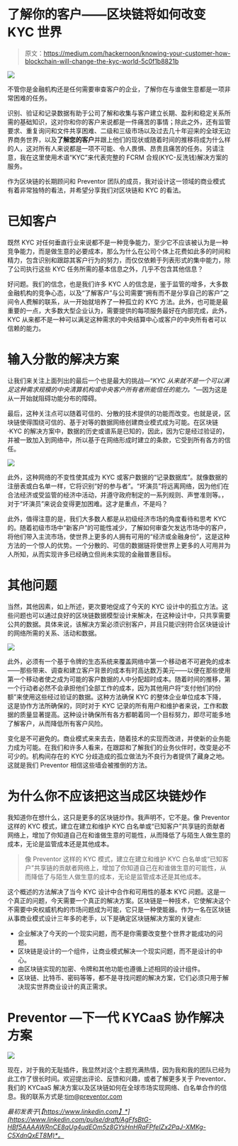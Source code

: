# 了解你的客户——区块链将如何改变 KYC 世界

> 原文：<https://medium.com/hackernoon/knowing-your-customer-how-blockchain-will-change-the-kyc-world-5c0f1b8821b>

![](img/624f7d5a8c30cb895bc4297f1a6b391c.png)

不管你是金融机构还是任何需要审查客户的企业，了解你在与谁做生意都是一项非常困难的任务。

识别、验证和记录数据有助于公司了解和收集与客户建立长期、盈利和稳定关系所需的基础知识，这对你和你的客户来说都是一件痛苦的事情；除此之外，还有监管要求、重复询问和文件共享困难、二级和三级市场以及过去几十年迎来的全球无边界商务世界，以及**了解您的客户**并跟上他们的现状或随着时间的推移将成为什么样的人，这对所有人来说都是一项不可能、令人畏惧、昂贵且痛苦的任务。另请注意，我在这里使用术语“KYC”来代表完整的 FCRM 合规(KYC-反洗钱)解决方案的服务。

作为区块链的长期顾问和 Preventor 团队的成员，我对设计这一领域的商业模式有着非常独特的看法，并希望分享我们对区块链和 KYC 的看法。

# 已知客户

既然 KYC 对任何垂直行业来说都不是一种竞争能力，至少它不应该被认为是一种竞争能力，而是做生意的必要成本，那么为什么在公司个体上花费如此多的时间和精力，包含识别和跟踪其客户行为的努力，而仅仅依赖于列表形式的集中能力，除了公司执行这些 KYC 任务所需的基本信息之外，几乎不包含其他信息？

好问题。我们的信念，也是我们许多 KYC 人的信念是，鉴于监管的增多，大多数金融机构的竞争心态，以及“了解客户”与公司需要“拥有而不是分享自己的客户”之间令人费解的联系，从一开始就培养了一种孤立的 KYC 方法。此外，也可能是最重要的一点，大多数大型企业认为，需要提供的每项服务最好在内部完成，此外，KYC 从来都不是一种可以满足这种需求的中央结算中心或客户的中央所有者可以信赖的能力。

# 输入分散的解决方案

让我们来关注上面列出的最后一个也是最大的挑战—“*KYC 从来就不是一个可以满足这种需求规模的中央清算机构或中央客户所有者所能信任的能力。*“—因为这是从一开始就阻碍功能分布的障碍。

最后，这种关注点可以随着可信的、分散的技术提供的功能而改变。也就是说，区块链使得围绕可信的、基于对等的数据网络创建商业模式成为可能。在区块链·KYC 的解决方案中，数据的历史或谱系是已知的，因此，因为它是经过验证的，并被一致加入到网络中，所以基于在网络形成时建立的条款，它受到所有各方的信任。

![](img/1092ad1be1f4181be731f52851048147.png)

此外，这种网络的不变性使其成为 KYC 或客户数据的“记录数据库”。就像数据的注册表或白名单一样，它将识别“好的参与者”。“坏演员”将远离网络，因为他们在合法经济或受监管的经济中活动，并遵守政府制定的一系列规则、声誉准则等。，对于“坏演员”来说会变得更加困难。这才是重点，不是吗？

此外，值得注意的是，我们大多数人都是从初级经济市场的角度看待和思考 KYC 的。随着初级市场中“新客户”的可能性减少，了解如何审查欠发达市场中的客户，将他们带入主流市场，使世界上更多的人拥有可用的“经济或金融身份”，这是这种方法的一个惊人的优势。一个分散的、可信的数据链将使世界上更多的人可用并为人所知，从而实现许多已经确立但尚未实现的金融普惠目标。

# 其他问题

当然，其他因素，如上所述，更次要地促成了今天的 KYC 设计中的孤立方法。这些问题也可以通过良好的区块链数据模型设计来解决，在这种设计中，只共享需要公共的数据。具体来说，该解决方案必须识别客户，并且只能识别符合区块链设计的网络所需的关系、活动和数据。

![](img/af1c4b294dacd8fb02b47290d0b9f4fb.png)

此外，必须有一个基于令牌的生态系统来覆盖网络中第一个移动者不可避免的成本——那些带来、调查和建立客户背景的成本有时高达数万美元——以便在那些使用第一个移动者使之成为可能的客户数据的人中分配超时成本。随着时间的推移，第一个行动者必然不会承担他们全部工作的成本，因为其他用户将“支付他们的份额”来使用这些经过验证的数据。这种方法确保 KYC 的整体企业单位成本下降，这是协作方法所确保的，同时对于 KYC 记录的所有用户和维护者来说，工作和数据的质量显著提高。这种设计确保所有各方都朝着同一个目标努力，即尽可能多地了解客户，从而降低所有客户风险。

变化是不可避免的。商业模式来来去去，随着技术的实现而改进，并使新的业务能力成为可能。在我们和许多人看来，在跟踪和了解我们的业务伙伴时，改变是必不可少的。机构间存在的 KYC 分歧造成的孤立做法为不良行为者提供了藏身之地。这就是我们 Preventor 相信这些墙会被推倒的方法。

# 为什么你不应该把这当成区块链炒作

我知道你在想什么，这只是更多的区块链炒作。我声明不，它不是。像 Preventor 这样的 KYC 模式，建立在建立和维护 KYC 白名单或“已知客户”共享链的贡献者网络上，增加了你知道自己在和谁做生意的可能性，从而降低了与陌生人做生意的成本，无论是监管成本还是其他成本。

> 像 Preventor 这样的 KYC 模式，建立在建立和维护 KYC 白名单或“已知客户”共享链的贡献者网络上，增加了你知道自己在和谁做生意的可能性，从而降低了与陌生人做生意的成本，无论是监管成本还是其他成本。

这个概述的方法解决了当今 KYC 设计中合作和可用性的基本 KYC 问题。这是一个真正的问题，今天需要一个真正的解决方案。区块链是一种技术，它使解决这个不需要中央权威机构的市场问题成为可能，它只是一种使能器。作为一名在区块链从事商业模式设计三年多的老手，以下是确定区块链解决方案的关键点:

*   企业解决了今天的一个现实问题，而不是你需要改变整个世界才能成功的问题。
*   区块链是设计的一个组件，让商业模式解决一个现实问题，而不是设计的中心。
*   由区块链实现的加密、令牌和其他功能也遵循上述相同的设计组件。
*   区块链、比特币、密码等等，都不是寻找问题的解决方案，它们必须只用于解决现实世界商业设计的真正需求。

# Preventor —下一代 KYCaaS 协作解决方案

![](img/610e1d09d7e958ebc9b2f15d98b7170f.png)

现在，对于我的无耻插件，我显然对这个主题充满热情，因为我和我的团队已经为此工作了很长时间。欢迎提出评论、反馈和兴趣，或者了解更多关于 Preventor、我们的 KYCaaS 解决方案以及区块链如何在全球市场实现网络、白名单合作的信息。我的联系方式是:[tim@preventor.com](http://mailto:tim@preventor.com/)

*最初发表于*[*【https://www.linkedin.com】*](https://www.linkedin.com/pulse/draft/AgFfsBtG-HBf5AAAAWRnCE8qUg4udEOm5z8GYsHnHRaFPfeIZx2PqJ-XMKg-C5XdnQxET8M)*。*